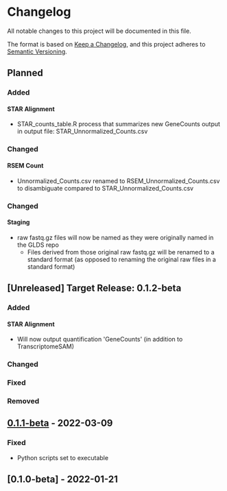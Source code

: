 # Changelog
All notable changes to this project will be documented in this file.

The format is based on [Keep a Changelog](https://keepachangelog.com/en/1.0.0/),
and this project adheres to [Semantic Versioning](https://semver.org/spec/v2.0.0.html).

## Planned
### Added
#### STAR Alignment
  - STAR_counts_table.R process that summarizes new GeneCounts output in output file: STAR_Unnormalized_Counts.csv

### Changed
#### RSEM Count
  - Unnormalized_Counts.csv renamed to RSEM_Unnormalized_Counts.csv to disambiguate compared to STAR_Unnormalized_Counts.csv

### Changed
#### Staging
  - raw fastq.gz files will now be named as they were originally named in the GLDS repo
    - Files derived from those original raw fastq.gz will be renamed to a standard format (as opposed to renaming the original raw files in a standard format)

## [Unreleased] Target Release: 0.1.2-beta
### Added
#### STAR Alignment
  - Will now output quantification 'GeneCounts' (in addition to TranscriptomeSAM)

### Changed

### Fixed

### Removed

## [0.1.1-beta] - 2022-03-09
### Fixed
  - Python scripts set to executable

## [0.1.0-beta] - 2022-01-21

[0.1.1-beta]: https://github.com/J-81/Nextflow_RCP/compare/0.1.1-beta...0.1.0-beta
